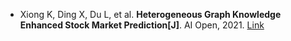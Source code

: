 * Xiong K, Ding X, Du L, et al. <b>Heterogeneous Graph Knowledge Enhanced Stock Market Prediction[J]</b>. AI Open, 2021. [Link](https://www.sciencedirect.com/science/article/pii/S2666651021000243)
